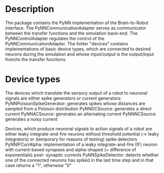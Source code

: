 # Description 

The package contains the PyNN implementation of the Brain-to-Robot interface.
The PyNNCommunicationAdapter serves as communicator between the transfer functions
and the simulation back-end. The PyNNControlAdapter regulates the control of the
PyNNCommunicationAdapter. The folder "devices" contains implementations of
basic device types, which are connected to desired neurons during the simulation
and whose input/output is the output/input from/to the transfer functions.

# Device types

The devices which translate the sensory output of a robot to neuronal signals
are either spike generators or current generators:
PyNNPoissonSpikeGenerator: generates spikes whose distances are sampled from a
    Poisson distribution
PyNNDCSource: generates a direct current
PyNNACSource: generates an alternating current
PyNNNCSource: generates a noisy current

Devices, which produce neuronal signals to action signals of a robot are
either leaky integrate-and-fire neurons without threshold potential
(-> leaky integrators) or (temporary for reasons of testing) spike detectors
PyNNIFCurrAlpha: implementation of a leaky integrate-and-fire (IF) neuron with
current-based synapses and alpha-shaped (= difference of exponentials) post-
synaptic currents
PyNNSpikeDetector: detects whether one of the connected neurons has spiked
in the last time step and in that case returns a "1", otherwise "0"
